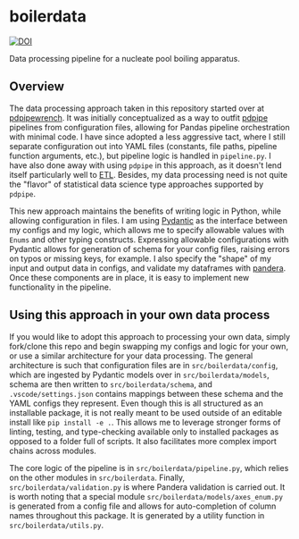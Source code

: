 # boilerdata

[![DOI](https://zenodo.org/badge/454192899.svg)](https://zenodo.org/badge/latestdoi/454192899)

Data processing pipeline for a nucleate pool boiling apparatus.

## Overview

The data processing approach taken in this repository started over at [pdpipewrench](https://github.com/blakeNaccarato/pdpipewrench). It was initially conceptualized as a way to outfit [pdpipe](https://github.com/pdpipe/pdpipe) pipelines from configuration files, allowing for Pandas pipeline orchestration with minimal code. I have since adopted a less aggressive tact, where I still separate configuration out into YAML files (constants, file paths, pipeline function arguments, etc.), but pipeline logic is handled in `pipeline.py`. I have also done away with using `pdpipe` in this approach, as it doesn't lend itself particularly well to [ETL](https://en.wikipedia.org/wiki/Extract,_transform,_load). Besides, my data processing need is not quite the "flavor" of statistical data science type approaches supported by `pdpipe`.

This new approach maintains the benefits of writing logic in Python, while allowing configuration in files. I am using [Pydantic](https://github.com/samuelcolvin/pydantic) as the interface between my configs and my logic, which allows me to specify allowable values with `Enums` and other typing constructs. Expressing allowable configurations with Pydantic allows for generation of schema for your config files, raising errors on typos or missing keys, for example. I also specify the "shape" of my input and output data in configs, and validate my dataframes with [pandera](https://github.com/pandera-dev/pandera). Once these components are in place, it is easy to implement new functionality in the pipeline.

## Using this approach in your own data process

If you would like to adopt this approach to processing your own data, simply fork/clone this repo and begin swapping my configs and logic for your own, or use a similar architecture for your data processing. The general architecture is such that configuration files are in `src/boilerdata/config`, which are ingested by Pydantic models over in `src/boilerdata/models`, schema are then written to `src/boilerdata/schema`, and `.vscode/settings.json` contains mappings between these schema and the YAML configs they represent. Even though this is all structured as an installable package, it is not really meant to be used outside of an editable install like `pip install -e .`. This allows me to leverage stronger forms of linting, testing, and type-checking available only to installed packages as opposed to a folder full of scripts. It also facilitates more complex import chains across modules.

The core logic of the pipeline is in `src/boilerdata/pipeline.py`, which relies on the other modules in `src/boilerdata`. Finally, `src/boilerdata/validation.py` is where Pandera validation is carried out. It is worth noting that a special module `src/boilerdata/models/axes_enum.py` is generated from a config file and allows for auto-completion of column names throughout this package. It is generated by a utility function in `src/boilerdata/utils.py`.
